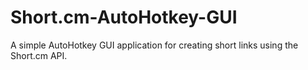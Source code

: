 # Short.cm-AutoHotkey-GUI
A simple AutoHotkey GUI application for creating short links using the Short.cm API.
